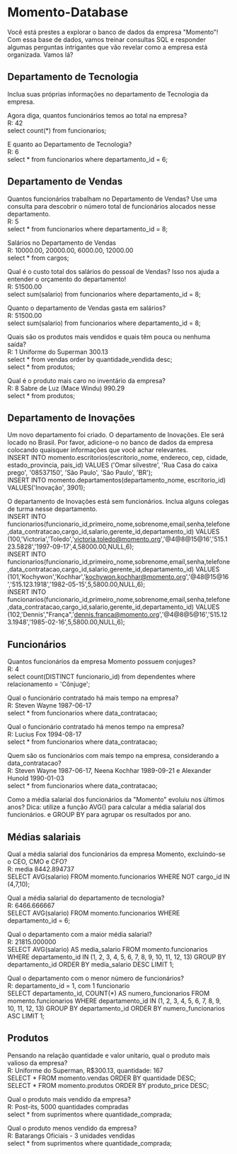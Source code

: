 # Momento-Database
Você está prestes a explorar o banco de dados da empresa "Momento"! Com essa base de dados, vamos treinar consultas SQL e responder algumas perguntas intrigantes que vão revelar como a empresa está organizada. Vamos lá?<br>

## Departamento de Tecnologia<br>
Inclua suas próprias informações no departamento de Tecnologia da empresa.<br>

Agora diga, quantos funcionários temos ao total na empresa?<br>
R: 42 <br>
select count(*) from funcionarios;<br>

E quanto ao Departamento de Tecnologia?<br>
R: 6<br>
select * from funcionarios where departamento_id = 6;<br>

## Departamento de Vendas<br>
Quantos funcionários trabalham no Departamento de Vendas? Use uma consulta para descobrir o número total de funcionários alocados nesse departamento.<br>
R: 5<br>
 select * from funcionarios where departamento_id = 8;<br>

Salários no Departamento de Vendas<br>
R: 10000.00, 20000.00, 6000.00, 12000.00<br>
select * from cargos;<br>

Qual é o custo total dos salários do pessoal de Vendas? Isso nos ajuda a entender o orçamento do departamento!<br>
R: 51500.00<br>
select sum(salario) from funcionarios where departamento_id = 8;<br>

Quanto o departamento de Vendas gasta em salários?<br>
R: 51500.00<br>
select sum(salario) from funcionarios where departamento_id = 8;<br>

Quais são os produtos mais vendidos e quais têm pouca ou nenhuma saída?<br>
R: 1	Uniforme do Superman	300.13<br>
select * from vendas order by quantidade_vendida desc;<br>
select * from produtos;<br>

Qual é o produto mais caro no inventário da empresa?<br>
R: 8	Sabre de Luz (Mace Windu)	990.29<br>
select * from produtos;<br>

## Departamento de Inovações<br>
Um novo departamento foi criado. O departamento de Inovações. Ele será locado no Brasil. Por favor, adicione-o no banco de dados da empresa colocando quaisquer informações que você achar relevantes.<br>
INSERT INTO momento.escritorios(escritorio_nome, endereco, cep, cidade, estado_provincia, pais_id) VALUES ('Omar silvestre', 'Rua Casa do caixa prego', '08537150', 'São Paulo', 'São Paulo', 'BR');<br>
INSERT INTO momento.departamentos(departamento_nome, escritorio_id) VALUES('Inovação', 3901);<br>

O departamento de Inovações está sem funcionários. Inclua alguns colegas de turma nesse departamento.<br>
INSERT INTO funcionarios(funcionario_id,primeiro_nome,sobrenome,email,senha,telefone,data_contratacao,cargo_id,salario,gerente_id,departamento_id) VALUES (100,'Victoria','Toledo','victoria.toledo@momento.org','@4@8@15@16','515.123.5828','1997-09-17',4,58000.00,NULL,6);<br>
INSERT INTO funcionarios(funcionario_id,primeiro_nome,sobrenome,email,senha,telefone,data_contratacao,cargo_id,salario,gerente_id,departamento_id) VALUES (101,'Kochywon','Kochhar','kochywon.kochhar@momento.org','@48@15@16','515.123.1918','1982-05-15',5,5800.00,NULL,6);<br>
INSERT INTO funcionarios(funcionario_id,primeiro_nome,sobrenome,email,senha,telefone,data_contratacao,cargo_id,salario,gerente_id,departamento_id) VALUES (102,'Dennis',"França",'dennis.franca@momento.org','@4@8@5@16','515.123.1948','1985-02-16',5,5800.00,NULL,6);<br>

## Funcionários<br>
Quantos funcionários da empresa Momento possuem conjuges?<br>
R: 4<br>
select count(DISTINCT funcionario_id) from dependentes where relacionamento = 'Cônjuge';<br>

Qual o funcionário contratado há mais tempo na empresa?<br>
R: Steven Wayne 1987-06-17<br>
select * from funcionarios where data_contratacao;<br>

Qual o funcionário contratado há menos tempo na empresa?<br>
R: Lucius Fox 1994-08-17<br>
select * from funcionarios where data_contratacao;<br>

Quem são os funcionários com mais tempo na empresa, considerando a data_contratacao?<br>
R: Steven Wayne 1987-06-17, Neena Kochhar 1989-09-21 e Alexander Hunold 1990-01-03<br>
select * from funcionarios where data_contratacao;<br>

Como a média salarial dos funcionários da "Momento" evoluiu nos últimos anos? Dica: utilize a função AVG() para calcular a média salarial dos funcionários. e GROUP BY para agrupar os resultados por ano.<br>

## Médias salariais<br>
Qual a média salarial dos funcionários da empresa Momento, excluindo-se o CEO, CMO e CFO?<br>
R: media 8442.894737<br>
SELECT AVG(salario) FROM momento.funcionarios WHERE NOT cargo_id IN (4,7,10);<br>

Qual a média salarial do departamento de tecnologia?<br>
R: 6466.666667<br>
SELECT AVG(salario) FROM momento.funcionarios WHERE departamento_id = 6;<br>

Qual o departamento com a maior média salarial?<br>
R: 21815.000000<br>
SELECT AVG(salario) AS media_salario FROM momento.funcionarios WHERE departamento_id IN (1, 2, 3, 4, 5, 6, 7, 8, 9, 10, 11, 12, 13) GROUP BY departamento_id ORDER BY media_salario DESC LIMIT 1;<br>


Qual o departamento com o menor número de funcionários?<br>
R: departamento_id = 1, com 1 funcionario<br>
SELECT departamento_id, COUNT(*) AS numero_funcionarios FROM momento.funcionarios WHERE departamento_id IN (1, 2, 3, 4, 5, 6, 7, 8, 9, 10, 11, 12, 13) GROUP BY departamento_id ORDER BY numero_funcionarios ASC LIMIT 1;<br>


## Produtos<br>
Pensando na relação quantidade e valor unitario, qual o produto mais valioso da empresa?<br>
R: Uniforme do Superman, R$300.13, quantidade: 167<br>
SELECT * FROM momento.vendas ORDER BY quantidade DESC;<br>
SELECT * FROM momento.produtos ORDER BY produto_price DESC;<br>

Qual o produto mais vendido da empresa?<br>
R: Post-its, 5000 quantidades compradas<br>
 select * from suprimentos where quantidade_comprada;<br>

Qual o produto menos vendido da empresa?<br>
R: Batarangs Oficiais - 3 unidades vendidas<br>
 select * from suprimentos where quantidade_comprada;<br>
